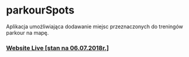 # parkourSpots
Aplikacja umożliwiająca dodawanie miejsc przeznaczonych do treningów parkour na mapę.
### [Website Live [stan na 06.07.2018r.]](https://kkasztann.github.io/parkourSpots/)

